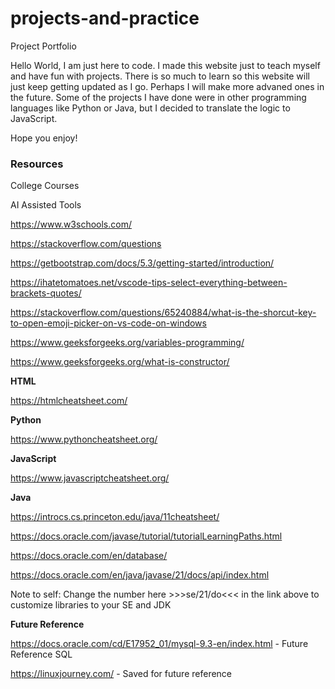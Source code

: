 # projects-and-practice
Project Portfolio

Hello World, I am just here to code. I made this website just to teach myself and have fun with projects. There is so much to learn so this website will just keep getting updated as I go. Perhaps I will make more advaned ones in the future. Some of the projects I have done were in other programming languages like Python or Java, but I decided to translate the logic to JavaScript. 

Hope you enjoy! 





### Resources

  College Courses

  AI Assisted Tools
  
  https://www.w3schools.com/
  
  https://stackoverflow.com/questions
  
  https://getbootstrap.com/docs/5.3/getting-started/introduction/

  https://ihatetomatoes.net/vscode-tips-select-everything-between-brackets-quotes/

  https://stackoverflow.com/questions/65240884/what-is-the-shorcut-key-to-open-emoji-picker-on-vs-code-on-windows

  https://www.geeksforgeeks.org/variables-programming/

  https://www.geeksforgeeks.org/what-is-constructor/

  **HTML**

  https://htmlcheatsheet.com/

  **Python**

  https://www.pythoncheatsheet.org/

  **JavaScript**

  https://www.javascriptcheatsheet.org/

  **Java** 

  https://introcs.cs.princeton.edu/java/11cheatsheet/

  https://docs.oracle.com/javase/tutorial/tutorialLearningPaths.html 

  https://docs.oracle.com/en/database/

  https://docs.oracle.com/en/java/javase/21/docs/api/index.html

  Note to self: Change the number here >>>se/21/do<<< in the link above to customize libraries to your SE and JDK

  **Future Reference** 

  https://docs.oracle.com/cd/E17952_01/mysql-9.3-en/index.html - Future Reference SQL

  https://linuxjourney.com/ - Saved for future reference 
